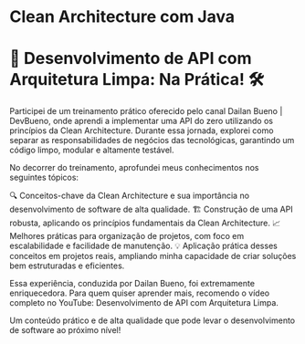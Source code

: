 # Clean Architecture com Java

# 🚀 Desenvolvimento de API com Arquitetura Limpa: Na Prática! 🛠️

Participei de um treinamento prático oferecido pelo canal Dailan Bueno | DevBueno, onde aprendi a implementar uma API do zero utilizando os princípios da Clean Architecture. Durante essa jornada, explorei como separar as responsabilidades de negócios das tecnológicas, garantindo um código limpo, modular e altamente testável.

No decorrer do treinamento, aprofundei meus conhecimentos nos seguintes tópicos:

🔍 Conceitos-chave da Clean Architecture e sua importância no desenvolvimento de software de alta qualidade.
🏗️ Construção de uma API robusta, aplicando os princípios fundamentais da Clean Architecture.
📈 Melhores práticas para organização de projetos, com foco em escalabilidade e facilidade de manutenção.
💡 Aplicação prática desses conceitos em projetos reais, ampliando minha capacidade de criar soluções bem estruturadas e eficientes.

Essa experiência, conduzida por Dailan Bueno, foi extremamente enriquecedora. Para quem quiser aprender mais, recomendo o vídeo completo no YouTube: Desenvolvimento de API com Arquitetura Limpa.

Um conteúdo prático e de alta qualidade que pode levar o desenvolvimento de software ao próximo nível!
